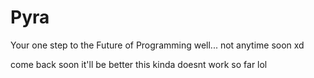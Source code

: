 # Pyra
Your one step to the Future of Programming well... not anytime soon xd

come back soon it'll be better  this kinda doesnt work so far lol
